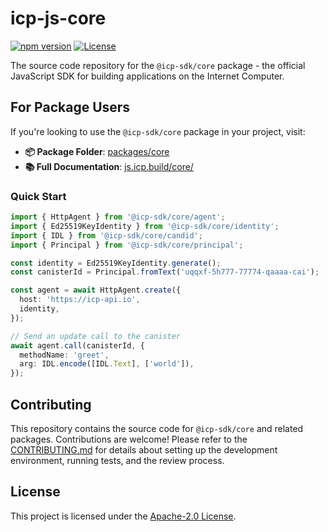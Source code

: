 # icp-js-core

[![npm version](https://badge.fury.io/js/@icp-sdk%2Fcore.svg)](https://www.npmjs.com/package/@icp-sdk/core)
[![License](https://img.shields.io/badge/License-Apache%202.0-blue.svg)](https://opensource.org/licenses/Apache-2.0)

The source code repository for the `@icp-sdk/core` package - the official JavaScript SDK for building applications on the Internet Computer.

## For Package Users

If you're looking to use the `@icp-sdk/core` package in your project, visit:

- **📦 Package Folder**: [packages/core](./packages/core)
- **📚 Full Documentation**: [js.icp.build/core/](https://js.icp.build/core/)

### Quick Start

```typescript
import { HttpAgent } from '@icp-sdk/core/agent';
import { Ed25519KeyIdentity } from '@icp-sdk/core/identity';
import { IDL } from '@icp-sdk/core/candid';
import { Principal } from '@icp-sdk/core/principal';

const identity = Ed25519KeyIdentity.generate();
const canisterId = Principal.fromText('uqqxf-5h777-77774-qaaaa-cai');

const agent = await HttpAgent.create({
  host: 'https://icp-api.io',
  identity,
});

// Send an update call to the canister
await agent.call(canisterId, {
  methodName: 'greet',
  arg: IDL.encode([IDL.Text], ['world']),
});
```

## Contributing

This repository contains the source code for `@icp-sdk/core` and related packages. Contributions are welcome! Please refer to the [CONTRIBUTING.md](./.github/CONTRIBUTING.md) for details about setting up the development environment, running tests, and the review process.

## License

This project is licensed under the [Apache-2.0 License](./LICENSE).
